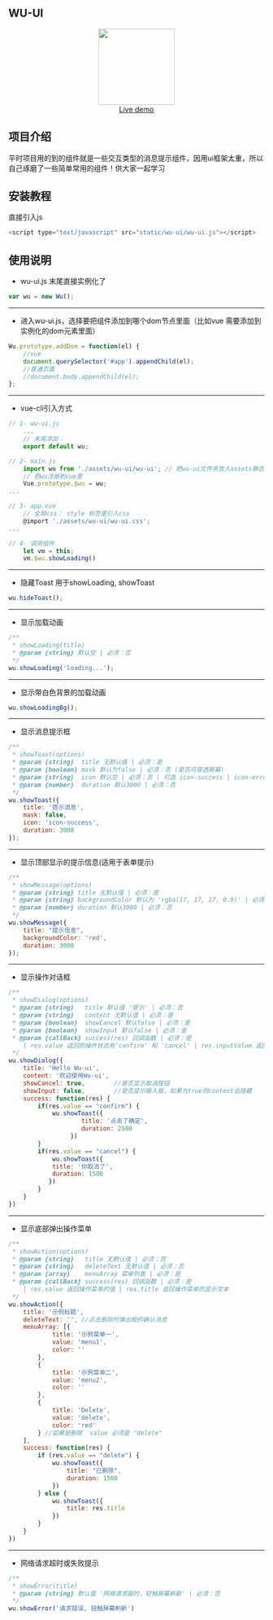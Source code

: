 ## WU-UI

<div align="center">
<a href="http://www.wuruijin.cn/wuui" target="_blank">
<img src="http://www.wuruijin.cn/image/ewm/ewm-wuui.png" height="150" width="150" >
</a>
</br>
<a href="http://www.wuruijin.cn/wuui" target="_blank">Live demo</a>
</div>

## 项目介绍

平时项目用的到的组件就是一些交互类型的消息提示组件，因用ui框架太重，所以自己琢磨了一些简单常用的组件！供大家一起学习

## 安装教程

直接引入js
```javascript
<script type="text/javascript" src="static/wu-ui/wu-ui.js"></script>
```
## 使用说明

* wu-ui.js 末尾直接实例化了

```javascript
var wu = new Wu();
```
---
* 进入wu-ui.js，选择要把组件添加到哪个dom节点里面（比如vue 需要添加到实例化的dom元素里面）

```javascript
Wu.prototype.addDom = function(el) {
	//vue
	document.querySelector('#app').appendChild(el);
	//普通页面
	//document.body.appendChild(el);
};
```
---
* vue-cli引入方式
```javascript
// 1- wu-ui.js
	...
	// 末尾添加：
	export default wu;

// 2- main.js
	import wu from './assets/wu-ui/wu-ui'; // 把wu-ui文件夹放入assets静态文件夹，这个可以自行选择放哪里
	// 把wu注册到vue里
	Vue.prototype.$wu = wu;  
...

// 3- app.vue
	// 全局css： style 标签里引入css
	@import './assets/wu-ui/wu-ui.css';
...

// 4- 调用组件
	let vm = this;
	vm.$wu.showLoading()
```
---
* 隐藏Toast 用于showLoading, showToast
```javascript
wu.hideToast();
```
---
* 显示加载动画
```javascript
/**
 * showLoading(title)
 * @param {string} 默认空 | 必须：否
 */
wu.showLoading('loading...');
```
---
* 显示带白色背景的加载动画
```javascript
wu.showLoadingBg();
```
---
* 显示消息提示框
```javascript
/**
 * showToast(options)
 * @param {string}  title 无默认值 | 必须：是
 * @param {boolean} mask 默认为false | 必须：否 (是否可穿透屏幕)
 * @param {string}  icon 默认空 | 必须：否 | 可选 icon-success | icon-error | icon-info 空的时候不显示图标
 * @param {number}  duration 默认3000 | 必须：否
 */
wu.showToast({
    title: '提示消息',
    mask: false,
    icon: 'icon-success',
    duration: 3000
});
```
---
* 显示顶部显示的提示信息(适用于表单提示)
```javascript
/**
 * showMessage(options)
 * @param {string} title 无默认值 | 必须：是
 * @param {string} backgroundColor 默认为 'rgba(17, 17, 17, 0.9)' | 必须：否
 * @param {number} duration 默认3000 | 必须：否
 */
wu.showMessage({
    title: "提示信息",
    backgroundColor: 'red',
    duration: 3000
});
```
---
* 显示操作对话框
```javascript
/**
 * showDialog(options)
 * @param {string}   title 默认值 '提示' | 必须：否
 * @param {string}   content 无默认值 | 必须：是
 * @param {boolean}  showCancel 默认false | 必须：是
 * @param {boolean}  showInput 默认false | 必须：是
 * @param {callBack} success(res) 回调函数 | 必须：是 
    | res.value 返回的操作状态有'confirm' 和 'cancel' | res.inputValue 返回输入框的值
 */
wu.showDialog({
    title: 'Hello Wu-ui',
    content: '欢迎使用Wu-ui',
    showCancel: true,        //是否显示取消按钮
    showInput: false,        //是否显示输入框，如果为true则content会隐藏
    success: function(res) {
        if(res.value == "confirm") {
            wu.showToast({
                    title: '点击了确定',
                    duration: 2500
                 })
        }
        if(res.value == "cancel") {
            wu.showToast({
            title: '你取消了',
            duration: 1500
           })
        }
    }
})					        
```
---
* 显示底部弹出操作菜单
```javascript
/**
 * showAction(options)
 * @param {string}   title 无默认值 | 必须：否
 * @param {string}   deleteText 无默认值 | 必须：否
 * @param {array}    menuArray 菜单列表 | 必须：是
 * @param {callBack} success(res) 回调函数 | 必须：是 
    | res.value 返回操作菜单的值 | res.title 返回操作菜单的显示文本
 */
wu.showAction({
    title: '示例标题',
    deleteText: '', //点击删除时弹出框的确认消息
    menuArray: [{
            title: '示例菜单一',
            value: 'menu1',
            color: ''
        },
        {
            title: '示例菜单二',
            value: 'menu2',
            color: ''
        },
        {
            title: 'Delete',
            value: 'delete',
            color: 'red'
        } //如果是删除  value 必须是 "delete"
    ],
    success: function(res) {
        if (res.value == "delete") {
            wu.showToast({
                title: "已删除",
                duration: 1500
            })
        } else {
            wu.showToast({
                title: res.title
            })
        }
    }
})
```
---
* 网络请求超时或失败提示
```javascript
/**
 * showError(title)
 * @param {string} 默认值 '网络请求超时，轻触屏幕刷新' | 必须：否
 */
wu.showError('请求错误, 轻触屏幕刷新')
```
